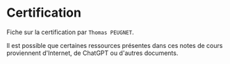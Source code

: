 # Certification

Fiche sur la certification par `Thomas PEUGNET`.

Il est possible que certaines ressources présentes dans ces notes de cours proviennent d'Internet, de ChatGPT ou d'autres documents.